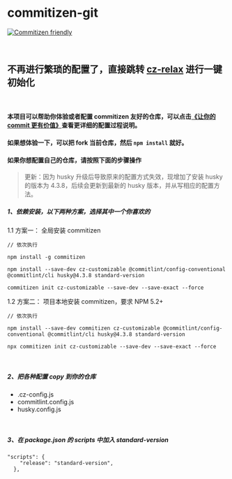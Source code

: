 # commitizen-git

[![Commitizen friendly](https://img.shields.io/badge/commitizen-friendly-brightgreen.svg)](http://commitizen.github.io/cz-cli/)

<br />

## 不再进行繁琐的配置了，直接跳转 [cz-relax](https://github.com/qiqihaobenben/commitizen-relax) 进行一键初始化
<br />

#### 本项目可以帮助你体验或者配置 commitizen 友好的仓库，可以点击[《让你的 commit 更有价值》](http://chenfangxu.com/git/commit.html)查看更详细的配置过程说明。

#### 如果想体验一下，可以把 fork 当前仓库，然后 `npm install` 就好。

#### 如果你想配置自己的仓库，请按照下面的步骤操作

> 更新：因为 husky 升级后导致原来的配置方式失效，现增加了安装 husky 的版本为 4.3.8，后续会更新到最新的 husky 版本，并从写相应的配置方法。

##### 1、依赖安装，以下两种方案，选择其中一个你喜欢的

1.1 方案一： 全局安装 commitizen

```
// 依次执行

npm install -g commitizen

npm install --save-dev cz-customizable @commitlint/config-conventional @commitlint/cli husky@4.3.8 standard-version

commitizen init cz-customizable --save-dev --save-exact --force
```

1.2 方案二： 项目本地安装 commitizen，要求 NPM 5.2+

```
// 依次执行

npm install --save-dev commitizen cz-customizable @commitlint/config-conventional @commitlint/cli husky@4.3.8 standard-version

npx commitizen init cz-customizable --save-dev --save-exact --force
```

<br>

##### 2、把各种配置 copy 到你的仓库

- .cz-config.js
- commitlint.config.js
- husky.config.js

<br>

##### 3、在 package.json 的 scripts 中加入 standard-version

```
"scripts": {
    "release": "standard-version",
  },
```
